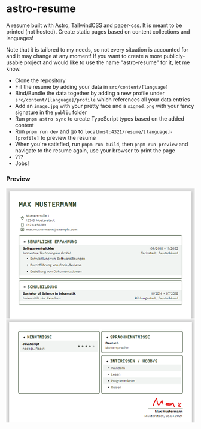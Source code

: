 # astro-resume

A resume built with Astro, TailwindCSS and paper-css. It is meant to be printed (not hosted). Create static pages based on content collections and languages!

Note that it is tailored to my needs, so not every situation is accounted for and it may change at any moment! If you want to create a more publicly-usable project and would like to use the name "astro-resume" for it, let me know.

- Clone the repository
- Fill the resume by adding your data in `src/content/[language]`
- Bind/Bundle the data together by adding a new profile under `src/content/[language]/profile` which references all your data entries
- Add an `image.jpg` with your pretty face and a `signed.png` with your fancy signature in the `public` folder
- Run `pnpm astro sync` to create TypeScript types based on the added content
- Run `pnpm run dev` and go to `localhost:4321/resume/[language]-[profile]` to preview the resume
- When you're satisfied, run `pnpm run build`, then `pnpm run preview` and navigate to the resume again, use your browser to print the page
- ???
- Jobs!


### Preview

![Preview 1](/public/readme-preview-1.png)
![Preview 2](/public/readme-preview-2.png)